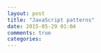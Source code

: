 ```yaml
---
layout: post
title: "JavaScript patterns"
date: 2015-05-29 01:04
comments: true
categories: 
---
```

